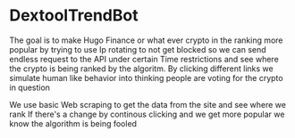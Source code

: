 # DextoolTrendBot
The goal is to make Hugo Finance or what ever crypto in the ranking more popular by trying to use Ip rotating to not get blocked so we can send endless request to the API under certain 
Time restrictions and see where the crypto is being ranked by the algoritm. By clicking different links we simulate human like behavior into thinking people are voting for 
the crypto in question

We use basic Web scraping to get the data from the site and see where we rank
If there's a change by continous clicking and we get more popular we know the algorithm is being fooled
